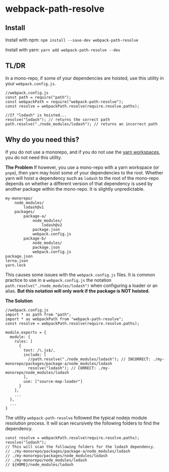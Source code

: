 # webpack-path-resolve
## Install

Install with npm: `npm install --save-dev webpack-path-resolve`

Install with yarn: `yarn add webpack-path-resolve --dev`
## TL/DR
In a mono-repo, if some of your dependencies are hoisted, use this utility in your `webpack.config.js`.
```
//webpack.config.js
const path = require("path");
const webpackPath = require("webpack-path-resolve");
const resolve = webpackPath.resolve(require.resolve.paths);

//If "lodash" is hoisted...
resolve("lodash"); // returns the correct path
path.resolve("./node_modules/lodash"); // returns an incorrect path
```
## Why do you need this?
If you do not use a monorepo, and if you do not use the [yarn workspaces](https://classic.yarnpkg.com/en/docs/workspaces/), you do not need this utility.

**The Problem**
If however, you use a mono-repo with a yarn workspace (or `pnpm`), then yarn may hoist some of your dependencies to the root. Whether yarn will hoist a dependency such as `lodash` to the root of the mono-repo depends on whether a different version of that dependency is used by another package within the mono-repo. It is slightly unpredictable.
```
my-monorepo/
	node_modules/
		lodash@v1
	packages/
		package-a/
			node_modules/
				lodash@v2
			package.json
			webpack.config.js
		package-b/
			node_modules/
			package.json
			webpack.config.js
package.json
lerna.json
yarn.lock
```
This causes some issues with the `webpack.config.js` files. It is common practice to use in a `webpack.config.js`  the notation `path.resolve("./node_modules/lodash")` when configuring a loader or an alias. **But this notation will only work if the package is NOT hoisted.**

**The Solution** 
```
//webpack.config.js
import * as path from "path";
import * as webpackPath from "webpack-path-resolve";
const resolve = webpackPath.resolve(require.resolve.paths);

module.exports = {
  module: {
    rules: [
      {
        test: /\.js$/,
        include: [
          //path.resolve("./node_modules/lodash"); // INCORRECT: ./my-monorepo/packages/package-a/node_modules/lodash
          resolve("lodash"); // CORRECT: ./my-monorepo/node_modules/lodash
        ],
        use: ["source-map-loader"]
      }
    ],
    ...
  },
  ...
}
```


The utility `webpack-path-resolve` followed the typical nodejs module resolution process. It will scan recursively the following folders to find the dependency.


	const resolve = webpackPath.resolve(require.resolve.paths);
	resolve("lodash");
	// This will scan the following folders for the lodash dependency.
	// ./my-monorepo/packages/package-a/node_modules/lodash
	// ./my-monorepo/packages/node_modules/lodash
	// ./my-monorepo/node_modules/lodash
	// ${HOME}/node_modules/lodash